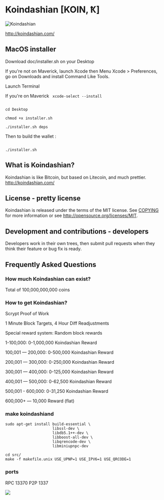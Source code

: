 # Koindashian [KOIN, Ҟ]
![Koindashian](http://koindashian.com/images/splash2.png)

http://koindashian.com/

## MacOS installer
Download doc/installer.sh on your Desktop

If you're not on Maverick, launch Xcode then Menu Xcode > Preferences, go on Downloads and install Command Like Tools.

Launch Terminal

If you're on Maverick
<code>
xcode-select --install
</code>

<code>
cd Desktop
</code>

<code>
chmod +x installer.sh
</code>

<code>
./installer.sh deps
</code>

Then to build the wallet :

<code>
./installer.sh 
</code>

## What is Koindashian?
Koindashian is like Bitcoin, but based on Litecoin, and much prettier.
http://koindashian.com/

## License - pretty license
Koindashian is released under the terms of the MIT license. See [COPYING](COPYING)
for more information or see http://opensource.org/licenses/MIT.

## Development and contributions - developers
Developers work in their own trees, then submit pull requests when they think
their feature or bug fix is ready.

## Frequently Asked Questions

### How much Koindashian can exist?
Total of 100,000,000,000 coins

### How to get Koindashian?
Scrypt Proof of Work

1 Minute Block Targets, 4 Hour Diff Readjustments

Special reward system: Random block rewards

1-100,000: 0-1,000,000 Koindashian Reward

100,001 — 200,000: 0-500,000 Koindashian Reward

200,001 — 300,000: 0-250,000 Koindashian Reward

300,001 — 400,000: 0-125,000 Koindashian Reward

400,001 — 500,000: 0-62,500 Koindashian Reward

500,001 - 600,000: 0-31,250 Koindashian Reward

600,000+ — 10,000 Reward (flat)

### make koindashiand

    sudo apt-get install build-essential \
                         libssl-dev \
                         libdb5.1++-dev \
                         libboost-all-dev \
                         libqrencode-dev \
                         libminiupnpc-dev

    cd src/
    make -f makefile.unix USE_UPNP=1 USE_IPV6=1 USE_QRCODE=1

### ports
RPC 13370
P2P 1337

![](http://Koindashian.com)
